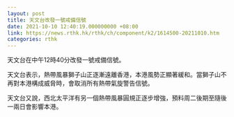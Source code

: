 ```yaml
---
layout: post
title: 天文台改發一號戒備信號
date: 2021-10-10 12:40:19.000000000 +08:00
link: https://news.rthk.hk/rthk/ch/component/k2/1614500-20211010.htm
categories: rthk
---
```


天文台在中午12時40分改發一號戒備信號。 

天文台表示，熱帶風暴獅子山正逐漸遠離香港，本港風勢正顯著緩和。當獅子山不再對本港構成威脅時，會取消所有熱帶氣旋警告信號。

天文台又說，西北太平洋有另一個熱帶風暴圓規正逐步增強，預料周二後期至隨後一兩日會影響本港。
